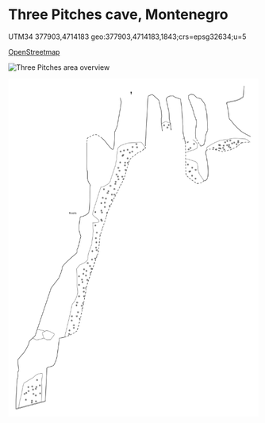 # Three Pitches cave, Montenegro

UTM34 377903,4714183 geo:377903,4714183,1843;crs=epsg32634;u=5

[OpenStreetmap](https://www.openstreetmap.org/node/12844286833)

![Three Pitches area overview](photos/photo_1747570417259.jpg)

![Three Pitches extended elevation](output/trzecia_ext.svg)
